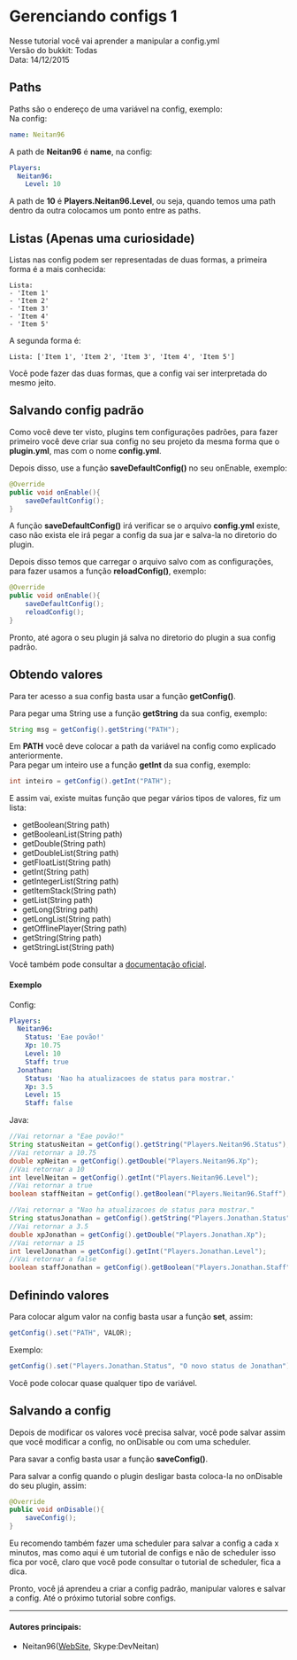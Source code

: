 # Gerenciando configs 1
  Nesse tutorial você vai aprender a manipular a config.yml  
  Versão do bukkit: Todas  
  Data: 14/12/2015  

## Paths

Paths são o endereço de uma variável na config, exemplo:  
Na config:
```Yaml
name: Neitan96
```
A path de **Neitan96** é **name**, na config:
```Yaml
Players:
  Neitan96:
    Level: 10
```

A path de **10** é **Players.Neitan96.Level**, ou seja, quando temos uma path dentro da outra colocamos um ponto entre as paths.

## Listas (Apenas uma curiosidade)  

Listas nas config podem ser representadas de duas formas, a primeira forma é a mais conhecida:
```Ỳaml
Lista:
- 'Item 1'
- 'Item 2'
- 'Item 3'
- 'Item 4'
- 'Item 5'
```

A segunda forma é:
```Ỳaml
Lista: ['Item 1', 'Item 2', 'Item 3', 'Item 4', 'Item 5']
```

Você pode fazer das duas formas, que a config vai ser interpretada do mesmo jeito.

## Salvando config padrão

Como você deve ter visto, plugins tem configurações padrões, para fazer primeiro você deve criar sua config no seu projeto da mesma forma que o **plugin.yml**, mas com o nome **config.yml**.

Depois disso, use a função **saveDefaultConfig()** no seu onEnable, exemplo:
```Java
@Override
public void onEnable(){
    saveDefaultConfig();
}
```

A função **saveDefaultConfig()** irá verificar se o arquivo **config.yml** existe, caso não exista ele irá pegar a config da sua jar e salva-la no diretorio do plugin.

Depois disso temos que carregar o arquivo salvo com as configurações, para fazer usamos a função **reloadConfig()**, exemplo:
```Java
@Override
public void onEnable(){
    saveDefaultConfig();
    reloadConfig();
}
```

Pronto, até agora o seu plugin já salva no diretorio do plugin a sua config padrão.

## Obtendo valores

Para ter acesso a sua config basta usar a função **getConfig()**.

Para pegar uma String use a função **getString** da sua config, exemplo:
```Java
String msg = getConfig().getString("PATH");
```

Em **PATH** você deve colocar a path da variável na config como explicado anteriormente.  
Para pegar um inteiro use a função **getInt** da sua config, exemplo:
```Java
int inteiro = getConfig().getInt("PATH");
```

E assim vai, existe muitas função que pegar vários tipos de valores, fiz um lista:
* getBoolean(String path)
* getBooleanList(String path)
* getDouble(String path)
* getDoubleList(String path)
* getFloatList(String path)
* getInt(String path)
* getIntegerList(String path)
* getItemStack(String path)
* getList(String path)
* getLong(String path)
* getLongList(String path)
* getOfflinePlayer(String path)
* getString(String path)
* getStringList(String path)

Você também pode consultar a [documentação oficial](https://hub.spigotmc.org/javadocs/bukkit/).

#### Exemplo

Config:
```Yaml
Players:
  Neitan96:
    Status: 'Eae povão!'
    Xp: 10.75
    Level: 10
    Staff: true
  Jonathan:
    Status: 'Nao ha atualizacoes de status para mostrar.'
    Xp: 3.5
    Level: 15
    Staff: false
```

Java:
```Java
//Vai retornar a "Eae povão!"
String statusNeitan = getConfig().getString("Players.Neitan96.Status");
//Vai retornar a 10.75
double xpNeitan = getConfig().getDouble("Players.Neitan96.Xp");
//Vai retornar a 10
int levelNeitan = getConfig().getInt("Players.Neitan96.Level");
//Vai retornar a true
boolean staffNeitan = getConfig().getBoolean("Players.Neitan96.Staff");

//Vai retornar a "Nao ha atualizacoes de status para mostrar."
String statusJonathan = getConfig().getString("Players.Jonathan.Status");
//Vai retornar a 3.5
double xpJonathan = getConfig().getDouble("Players.Jonathan.Xp");
//Vai retornar a 15
int levelJonathan = getConfig().getInt("Players.Jonathan.Level");
//Vai retornar a false
boolean staffJonathan = getConfig().getBoolean("Players.Jonathan.Staff");
```

## Definindo valores

Para colocar algum valor na config basta usar a função **set**, assim:
```Java
getConfig().set("PATH", VALOR);
```

Exemplo:
```Java
getConfig().set("Players.Jonathan.Status", "O novo status de Jonathan");
```

Você pode colocar quase qualquer tipo de variável.

## Salvando a config

Depois de modificar os valores você precisa salvar, você pode salvar assim que você modificar a config, no onDisable ou com uma scheduler.

Para savar a config basta usar a função **saveConfig()**.

Para salvar a config quando o plugin desligar basta coloca-la no onDisable do seu plugin, assim:
```Java
@Override
public void onDisable(){
    saveConfig();
}
```

Eu recomendo também fazer uma scheduler para salvar a config a cada x minutos, mas como aqui é um tutorial de configs e não de scheduler isso fica por você, claro que você pode consultar o tutorial de scheduler, fica a dica.

Pronto, você já aprendeu a criar a config padrão, manipular valores e salvar a config. Até o próximo tutorial sobre configs.

-------------------------------------------
#### Autores principais:
  * Neitan96([WebSite](http://www.nathanalmeida.com.br/), Skype:DevNeitan)
